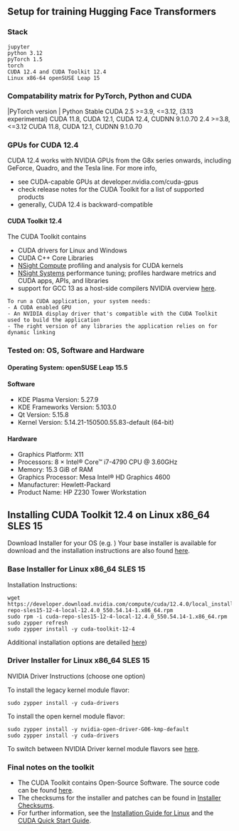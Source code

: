 ## Setup for training Hugging Face Transformers

### Stack
```Full stack
jupyter
python 3.12
pyTorch 1.5
torch 
CUDA 12.4 and CUDA Toolkit 12.4
Linux x86-64 openSUSE Leap 15
```

### Compatability matrix for PyTorch, Python and CUDA
|PyTorch version | Python	Stable CUDA
2.5	>=3.9, <=3.12, (3.13 experimental)	CUDA 11.8, CUDA 12.1, CUDA 12.4, CUDNN 9.1.0.70
2.4	>=3.8, <=3.12	CUDA 11.8, CUDA 12.1, CUDNN 9.1.0.70

### GPUs for CUDA 12.4
CUDA 12.4 works with NVIDIA GPUs from the G8x series onwards, including GeForce, Quadro, and the Tesla line. For more info, 
- see CUDA-capable GPUs at developer.nvidia.com/cuda-gpus
- check release notes for the CUDA Toolkit for a list of supported products
- generally, CUDA 12.4 is backward-compatible

#### CUDA Toolkit 12.4
The CUDA Toolkit contains
- CUDA drivers for Linux and Windows
- CUDA C++ Core Libraries
- [NSight Compute](https://developer.nvidia.com/tools-overview/nsight-compute/get-started) profiling and analysis for CUDA kernels
- [NSight Systems](https://developer.nvidia.com/nsight-systems/get-started) performance tuning; profiles hardware metrics and CUDA apps, APIs, and libraries 
- support for GCC 13 as a host-side compilers
NVIDIA overview [here](https://developer.nvidia.com/blog/cuda-toolkit-12-4-enhances-support-for-nvidia-grace-hopper-and-confidential-computing/).

```
To run a CUDA application, your system needs:
- A CUDA enabled GPU
- An NVIDIA display driver that's compatible with the CUDA Toolkit used to build the application
- The right version of any libraries the application relies on for dynamic linking
```
### Tested on:  OS, Software and Hardware

#### Operating System: openSUSE Leap 15.5
#### Software
- KDE Plasma Version: 5.27.9
- KDE Frameworks Version: 5.103.0
- Qt Version: 5.15.8
- Kernel Version: 5.14.21-150500.55.83-default (64-bit)

#### Hardware
- Graphics Platform: X11
- Processors: 8 × Intel® Core™ i7-4790 CPU @ 3.60GHz
- Memory: 15.3 GiB of RAM
- Graphics Processor: Mesa Intel® HD Graphics 4600
- Manufacturer: Hewlett-Packard
- Product Name: HP Z230 Tower Workstation

## Installing CUDA Toolkit 12.4 on Linux x86_64 SLES 15
Download Installer for your OS (e.g. )
Your base installer is available for download and the installation instructions are also found [here](https://developer.nvidia.com/cuda-12-4-0-download-archive).

### Base Installer for Linux x86_64 SLES 15	
Installation Instructions:
```
wget https://developer.download.nvidia.com/compute/cuda/12.4.0/local_installers/cuda-repo-sles15-12-4-local-12.4.0_550.54.14-1.x86_64.rpm
sudo rpm -i cuda-repo-sles15-12-4-local-12.4.0_550.54.14-1.x86_64.rpm
sudo zypper refresh
sudo zypper install -y cuda-toolkit-12-4
```

Additional installation options are detailed [here](https://docs.nvidia.com/cuda/cuda-installation-guide-linux/#meta-packages))

### Driver Installer for Linux x86_64 SLES 15		
NVIDIA Driver Instructions (choose one option)

To install the legacy kernel module flavor:
```
sudo zypper install -y cuda-drivers
```

To install the open kernel module flavor:
```
sudo zypper install -y nvidia-open-driver-G06-kmp-default
sudo zypper install -y cuda-drivers
```

To switch between NVIDIA Driver kernel module flavors see [here](https://docs.nvidia.com/cuda/cuda-installation-guide-linux/#switching-between-driver-module-flavors).

### Final notes on the toolkit
- The CUDA Toolkit contains Open-Source Software. The source code can be found [here](https://developer.download.nvidia.com/compute/cuda/opensource/12.4.0).
- The checksums for the installer and patches can be found in [Installer Checksums](https://developer.download.nvidia.com/compute/cuda/12.4.0/docs/sidebar/md5sum.txt).
- For further information, see the [Installation Guide for Linux](https://docs.nvidia.com/cuda/cuda-installation-guide-linux/index.html) and the [CUDA Quick Start Guide](https://docs.nvidia.com/cuda/cuda-quick-start-guide/index.html).

```

